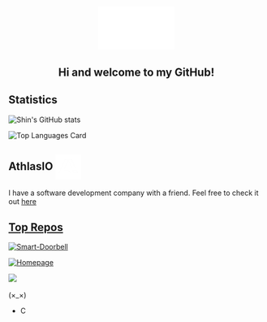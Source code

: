<p align="center">
  <img width="150" src="https://raw.githubusercontent.com/c-hgp/c-hgp/master/assets/mkdir.png" />
</p>  
<h2 align="center">Hi and welcome to my GitHub!</h2>

## Statistics

![Shin's GitHub stats](https://github-readme-stats.vercel.app/api?username=c-hgp&show_icons=true&theme=tokyonight)

![Top Languages Card](https://github-readme-stats.vercel.app/api/top-langs/?username=c-hgp)

## AthlasIO <img align="center" src="https://raw.githubusercontent.com/c-hgp/c-hgp/master/assets/athlas.png" alt="Medium" height="50" width="50" />
I have a software development company with a friend. Feel free to check it out 
<a href="https://athlas.io/" target="blank">here

## Top Repos

[![Smart-Doorbell](https://github-readme-stats.vercel.app/api/pin/?username=c-hgp&repo=Smart-Doorbell&show_owner=true)](https://github.com/C-HGP/Smart-Doorbell)

[![Homepage](https://github-readme-stats.vercel.app/api/pin/?username=c-hgp&repo=Homepage&show_owner=true)](https://github.com/C-HGP/Homepage)


![](https://komarev.com/ghpvc/?username=c-hgp)

(×_×) <br /> 
  - C
